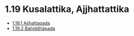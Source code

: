 

# 1.19 Kusalattika, Ajjhattattika

* [1.19.1 Ajjhattapada](1.19/1.19.1.md)
* [1.19.2 Bahiddhāpada](1.19/1.19.2.md)




